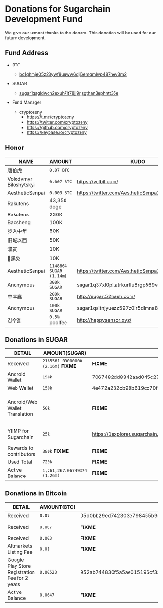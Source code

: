 # Donations for Sugarchain Development Fund
We give our utmost thanks to the donors. This donation will be used for our future development.

## Fund Address
- BTC
  * [bc1qhmje05z23ywf8uuww6djl6emqmlwp487nev3m2](https://blockstream.info/address/bc1qhmje05z23ywf8uuww6djl6emqmlwp487nev3m2)
- SUGAR
  * [sugar1qsgldwdn2exuh7lt78jj9rjsgthan3ephntt35e](https://sugar.wtf/esplora/address/sugar1qsgldwdn2exuh7lt78jj9rjsgthan3ephntt35e)

- Fund Manager
  * cryptozeny
    - https://t.me/cryptozeny
    - https://twitter.com/cryptozeny
    - https://github.com/cryptozeny
    - https://keybase.io/cryptozeny

## Honor
NAME | AMOUNT | KUDO | RECIPIENT | 
--|--|--|--| 
唐伯虎 | `0.07 BTC` | | AestheticSenpai | 
Volodymyr Biloshytskyi | `0.007 BTC` | https://volbil.com/ | AestheticSenpai | 
AestheticSenpai | `0.003 BTC` | https://twitter.com/AestheticSenpa1 | AestheticSenpai | 
Rakutens | 43,350 doge | | Volodymyr Biloshytskyi
Rakutens | 230K | | AestheticSenpai |
Baosheng | 100K | | AestheticSenpai |
步入中年 | 50K | | AestheticSenpai |
旧城以西 | 50K | | AestheticSenpai |
濮寅 | 10K | | AestheticSenpai |
🐰黑兔 | 10K | | AestheticSenpai |
AestheticSenpai | `1148864 SUGAR (1.14m)` | https://twitter.com/AestheticSenpa1 | AestheticSenpai | 
Anonymous | `300k SUGAR` | sugar1q37xl0pltatrkurflu8rgp569vd40znnlsaphas | AestheticSenpai | 
中本蠢 | `200k SUGAR` | http://sugar.52hash.com/ | AestheticSenpai | 
Anonymous | `100k SUGAR` | sugar1qaltnjyuezz597z0lr5dlmna8wug9vv04q95zta | AestheticSenpai | 
김수열 | `0.5%` poolfee | http://happysensor.xyz/ | [cryptozeny](https://1explorer.sugarchain.org/address/sugar1qesacvlmjpkheyvjjuk8jfenwc8zxyq3yvezn4q) | 

## Donations in SUGAR
DETAIL | AMOUNT(SUGAR) | TXID | INPUT | RECIPIENT | 
--|--|--|--|--| 
Received | `2165561.00000000 (2.16m)` **FIXME** | **FIXME** | **FIXME** | AestheticSenpai | 
Android Wallet | `150k` | 7067482dd8342aad045c27e37bdd715fdd72c564c2995a7b81fdca5db7a8f518 | AestheticSenpai | obasys | 
Web Wallet | `150k` | 4e472a232cb99b619cc70f518391f66a171bf84cfa8504e840d0b3655651b0d5 | AestheticSenpai | volbil | 
Android/Web Wallet Translation | `50k` | **FIXME** | AestheticSenpai | decryp2kanon, obasys, AestheticSenpai, cryptozeny, kodok17, altbtm, rakuten, TeslaSesla, jamal-alnaeb, caltv93, Lupilu81 | 
YIIMP for Sugarchain | `25k` | https://1explorer.sugarchain.org/tx/8e44d77e87962f866ea211c390c6d205fbe627cd1b2c2159da4d3a05d612099c | AestheticSenpai | barrystyle https://github.com/barrystyle/yiimp-sugarchain | 
Rewards to contributors  | `380k` **FIXME** | **FIXME** | AestheticSenpai | **FIXME** | 
Used Total | `729k` | **FIXME** | AestheticSenpai | . | 
Active Balance| `1,261,267.06749374 (1.26m)` | **FIXME** | AestheticSenpai | AestheticSenpai | 

## Donations in Bitcoin
DETAIL | AMOUNT(BTC) | TXID | INPUT | RECIPIENT | 
--|--|--|--|--| 
Received | `0.07` | 05d0bb29ed742303e798455b9c9418b1ecfc1d986db27842970a7acf79d6cee9 | 唐伯虎 | AestheticSenpai | 
Received | `0.007` | **FIXME** | Volodymyr Biloshytskyi | AestheticSenpai | 
Received | `0.003` | **FIXME** | AestheticSenpai | AestheticSenpai | 
Altmarkets Listing Fee | `0.01` | **FIXME** | AestheticSenpai | Wheeler(Altmarkets Owner) | 
Google Play Store Registration Fee for 2 years | `0.00523` | 952ab744830f5a5ae015196cf3a0931e92ceecaf981e2c4a95287d39939043de | AestheticSenpai | obasys | 
Active Balance | `0.0647` | **FIXME** | AestheticSenpai | AestheticSenpai | 

